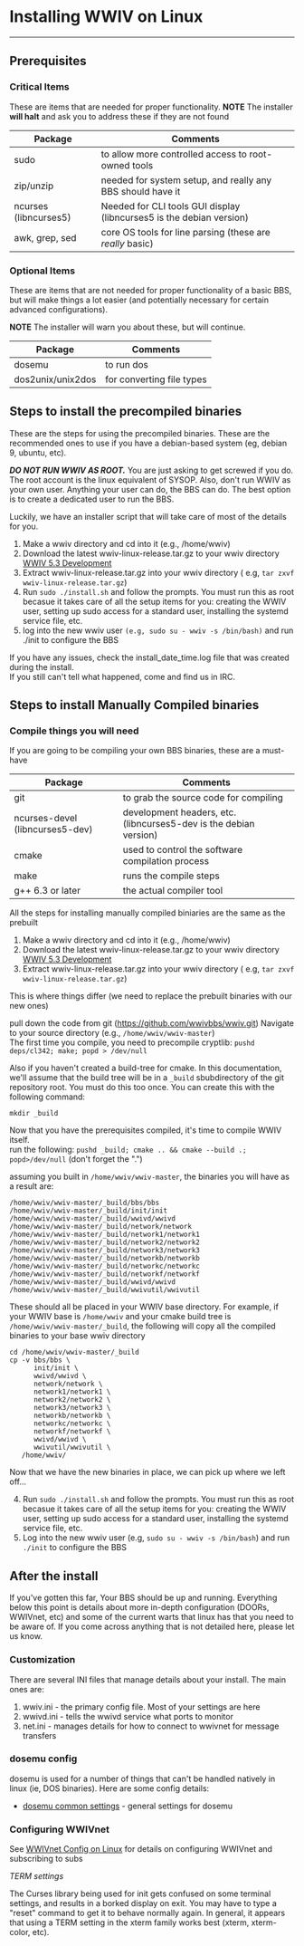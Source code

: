 # Installing WWIV on Linux
***

## Prerequisites

### Critical Items
These are items that are needed for proper functionality.
**NOTE** The installer **will halt** and ask you to address these if they are not found

Package | Comments
------- | ----------
sudo | to allow more controlled access to root-owned tools
zip/unzip | needed for system setup, and really any BBS should have it
ncurses (libncurses5)| Needed for CLI tools GUI display (libncurses5 is the debian version)
awk, grep, sed | core OS tools for line parsing (these are _really_ basic)


### Optional Items
These are items that are not needed for proper functionality of a basic BBS, but will make things
a lot easier (and potentially necessary for certain advanced configurations).

**NOTE** The installer will warn you about these, but will continue.

Package | Comments
------- | ----------
dosemu | to run dos|based doors and utilities  
dos2unix/unix2dos | for converting file types  


## Steps to install the precompiled binaries

These are the steps for using the precompiled binaries.  These are the
recommended ones to use if you have a debian-based system (eg, debian 9,
ubuntu, etc).

_**DO NOT RUN WWIV AS ROOT.**_ You are just asking to get screwed if you do.
The root account is the linux equivalent of SYSOP. Also, don't run WWIV
as your own user. Anything your user can do, the BBS can do. The best
option is to create a dedicated user to run the BBS.

Luckily, we have an installer script that will take care of most of the details for you.

1. Make a wwiv directory and cd into it (e.g., /home/wwiv)   
2. Download the latest wwiv-linux-release.tar.gz to your wwiv directory  
  [WWIV 5.3 Development](https://build.wwivbbs.org/jenkins/job/wwiv/label=linux/lastSuccessfulBuild/)  
3. Extract wwiv-linux-release.tar.gz into your wwiv directory ( e.g, ``tar zxvf wwiv-linux-release.tar.gz``) 
4. Run ``sudo ./install.sh`` and follow the prompts.  You must run this as root becasue it takes care of
   all the setup items for you: creating the WWIV user, setting up sudo access for a standard user, installing
   the systemd service file, etc.  
5. log into the new wwiv user ``(e.g, sudo su - wwiv -s /bin/bash)`` and run ./init to configure the BBS 

If you have any issues, check the install_date_time.log file that was created during the install.  
If you still can't tell what happened, come and find us in IRC.



## Steps to install Manually Compiled binaries

### Compile things you will need  
If you are going to be compiling your own BBS binaries, these are a must-have

Package | Comments
------- | ----------
git |  to grab the source code for compiling  
ncurses-devel (libncurses5-dev) | development headers, etc.  (libncurses5-dev is the debian version)
cmake | used to control the software compilation process
make | runs the compile steps
g++ 6.3 or later | the actual compiler tool


All the steps for installing manually compiled biniaries are the same as the prebuilt

1. Make a wwiv directory and cd into it (e.g., /home/wwiv)   
2. Download the latest wwiv-linux-release.tar.gz to your wwiv directory  
  [WWIV 5.3 Development](https://build.wwivbbs.org/jenkins/job/wwiv/label=linux/lastSuccessfulBuild/)  
3. Extract wwiv-linux-release.tar.gz into your wwiv directory ( e.g, ``tar zxvf wwiv-linux-release.tar.gz``) 


This is where things differ (we need to replace the prebuilt binaries with our new ones)


pull down the code from git (https://github.com/wwivbbs/wwiv.git) 
Navigate to your source directory (e.g., ```/home/wwiv/wwiv-master```)   
The first time you compile, you need to precompile cryptlib: 
`` pushd deps/cl342; make; popd > /dev/null `` 

Also if you haven't created a build-tree for cmake. In this documentation, we'll assume that
the build tree will be in a ```_build``` sbubdirectory of the git repository root.
You must do this too once. You can create this with the following command:
```
mkdir _build
```

Now that you have the prerequisites compiled, it's time to compile WWIV itself.  
run the following: 
```pushd _build; cmake .. && cmake --build .; popd>/dev/null``` (don't forget the ".")  

assuming you built in ```/home/wwiv/wwiv-master```, the binaries you will have as a result are:
```
/home/wwiv/wwiv-master/_build/bbs/bbs  
/home/wwiv/wwiv-master/_build/init/init  
/home/wwiv/wwiv-master/_build/wwivd/wwivd
/home/wwiv/wwiv-master/_build/network/network
/home/wwiv/wwiv-master/_build/network1/network1
/home/wwiv/wwiv-master/_build/network2/network2
/home/wwiv/wwiv-master/_build/network3/network3
/home/wwiv/wwiv-master/_build/networkb/networkb  
/home/wwiv/wwiv-master/_build/networkc/networkc  
/home/wwiv/wwiv-master/_build/networkf/networkf  
/home/wwiv/wwiv-master/_build/wwivd/wwivd  
/home/wwiv/wwiv-master/_build/wwivutil/wwivutil  
```
These should all be placed in your WWIV base directory. For example, if your WWIV base is 
```/home/wwiv``` and your cmake build tree is ```/home/wwiv/wwiv-master/_build```, the following will
copy all the compiled binaries to your base wwiv directory

```
cd /home/wwiv/wwiv-master/_build
cp -v bbs/bbs \
      init/init \
      wwivd/wwivd \
      network/network \
      network1/network1 \
      network2/network2 \
      network3/network3 \
      networkb/networkb \
      networkc/networkc \
      networkf/networkf \
      wwivd/wwivd \
      wwivutil/wwivutil \
   /home/wwiv/
```

Now that we have the new binaries in place, we can pick up where we left off...


4. Run ``sudo ./install.sh`` and follow the prompts.  You must run this as
   root becasue it takes care of all the setup items for you: creating the WWIV 
   user, setting up sudo access for a standard user, installing the systemd 
   service file, etc.  
5. Log into the new wwiv user (e.g, ```sudo su - wwiv -s /bin/bash```) and run 
   ```./init``` to configure the BBS 

## After the install

If you've gotten this far, Your BBS should be up and running. Everything below
this point is details about more in-depth configuration (DOORs, WWIVnet, etc) 
and some of the current warts that linux has that you need to be aware of. 
If you come across anything that is not detailed here, please let us know.

### Customization
There are several INI files that manage details about your install.  The main ones are:

1. wwiv.ini - the primary config file.  Most of your settings are here
2. wwivd.ini - tells the wwivd service what ports to monitor
3. net.ini - manages details for how to connect to wwivnet for message transfers
### dosemu config 

dosemu is used for a number of things that can't be handled natively in linux (ie, DOS binaries). Here are some config details: 

* [dosemu common settings](linux_dosemu_settings.md) - general settings for dosemu  

### Configuring WWIVnet 
See [WWIVnet Config on Linux](network/wwivnet_linux.md) for details on configuring WWIVnet and subscribing to subs


_TERM settings_

The Curses library being used for init gets confused on some terminal settings, and results in a borked display on exit. You may have to type a "reset" command to get it to behave normally again. In general, it appears that using a TERM setting in the xterm family works best (xterm, xterm-color, etc).


